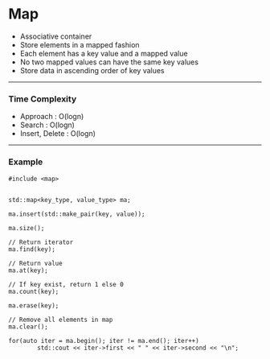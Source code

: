 # Map

- Associative container
- Store elements in a mapped fashion
- Each element has a key value and a mapped value
- No two mapped values can have the same key values
- Store data in ascending order of key values

------------------------------------------------------

### Time Complexity

- Approach : O(logn)
- Search : O(logn)
- Insert, Delete : O(logn)

------------------------------------------------------

### Example

```
#include <map>


std::map<key_type, value_type> ma;

ma.insert(std::make_pair(key, value));

ma.size();

// Return iterator
ma.find(key);

// Return value
ma.at(key);

// If key exist, return 1 else 0
ma.count(key);

ma.erase(key);

// Remove all elements in map
ma.clear();

for(auto iter = ma.begin(); iter != ma.end(); iter++)
		std::cout << iter->first << " " << iter->second << "\n";

```
